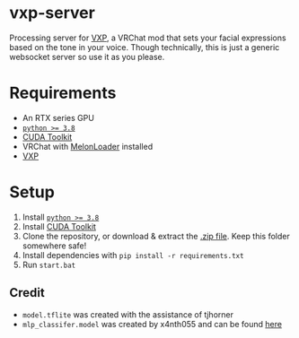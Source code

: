 # vxp-server
Processing server for [VXP](https://github.com/tetra-fox/VRCMods/tree/master/VXP), a VRChat mod that sets your facial expressions based on the tone in your voice. Though technically, this is just a generic websocket server so use it as you please.

# Requirements
- An RTX series GPU
- [`python >= 3.8`](https://www.python.org/downloads/)
- [CUDA Toolkit](https://developer.nvidia.com/cuda-downloads)
- VRChat with [MelonLoader](https://github.com/LavaGang/MelonLoader/releases/latest) installed
- [VXP](https://github.com/tetra-fox/VRCMods/releases/latest/)

# Setup
1. Install [`python >= 3.8`](https://www.python.org/downloads/)
2. Install [CUDA Toolkit](https://developer.nvidia.com/cuda-downloads)
3. Clone the repository, or download & extract the [.zip file](https://github.com/tetra-fox/vxp-server/archive/refs/heads/main.zip). Keep this folder somewhere safe!
4. Install dependencies with `pip install -r requirements.txt`
5. Run `start.bat`

## Credit
- `model.tflite` was created with the assistance of tjhorner
- `mlp_classifer.model` was created by x4nth055 and can be found [here](https://github.com/x4nth055/pythoncode-tutorials/tree/master/machine-learning/speech-emotion-recognition/result)